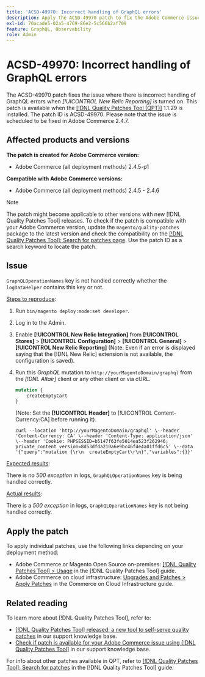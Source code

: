 ```yaml
---
title: 'ACSD-49970: Incorrect handling of GraphQL errors'
description: Apply the ACSD-49970 patch to fix the Adobe Commerce issue where there is incorrect handling of GraphQL errors when [!UICONTROL New Relic Reporting] is turned on.
exl-id: 70acade5-02a5-4769-86e2-5c566b2af709
feature: GraphQL, Observability
role: Admin
---
```

# ACSD-49970: Incorrect handling of GraphQL errors

The ACSD-49970 patch fixes the issue where there is incorrect handling of GraphQL errors when *[!UICONTROL New Relic Reporting]* is turned on. This patch is available when the [[!DNL Quality Patches Tool (QPT)]](https://experienceleague.adobe.com/en/docs/commerce-knowledge-base/kb/announcements/commerce-announcements/magento-quality-patches-released-new-tool-to-self-serve-quality-patches) 1.1.29 is installed. The patch ID is ACSD-49970. Please note that the issue is scheduled to be fixed in Adobe Commerce 2.4.7.

## Affected products and versions

**The patch is created for Adobe Commerce version:**

* Adobe Commerce (all deployment methods) 2.4.5-p1

**Compatible with Adobe Commerce versions:**

* Adobe Commerce (all deployment methods) 2.4.5 - 2.4.6

>[!NOTE]
>
>The patch might become applicable to other versions with new [!DNL Quality Patches Tool] releases. To check if the patch is compatible with your Adobe Commerce version, update the `magento/quality-patches` package to the latest version and check the compatibility on the [[!DNL Quality Patches Tool]: Search for patches page](https://experienceleague.adobe.com/tools/commerce-quality-patches/index.html). Use the patch ID as a search keyword to locate the patch.

## Issue

`GraphQLOperationNames` key is not handled correctly whether the `logDataHelper` contains this key or not.

<u>Steps to reproduce</u>:

1. Run `bin/magento deploy:mode:set developer`.
1. Log in to the Admin.
1. Enable **[!UICONTROL New Relic Integration]** from **[!UICONTROL Stores]** > **[!UICONTROL Configuration]** > **[!UICONTROL General]** > **[!UICONTROL New Relic Reporting]**
(Note: Even if an error is displayed saying that the [!DNL New Relic] extension is not available, the configuration is saved).
1. Run this *GraphQL* mutation to `http://yourMagentoDomain/graphql` from the *[!DNL Altair]* client or any other client or via cURL.

    ```GraphQL
    mutation {
        createEmptyCart
    }
    ```

    (Note: Set the **[!UICONTROL Header]** to [!UICONTROL Content-Currency:CA] before running it).

    ```cURL
    curl --location 'http://yourMagentoDomain/graphql' \--header 'Content-Currency: CA' \--header 'Content-Type: application/json' \--header 'Cookie: PHPSESSID=b5147f63fe5014ea523f262946; private_content_version=8d53dfda210a6e9bc46f4e4a01ffd6c5' \--data '{"query":"mutation {\r\n  createEmptyCart\r\n}","variables":{}}'
    ```

<u>Expected results</u>:

There is no *500 exception* in logs, `GraphQLOperationNames` key is being handled correctly.

<u>Actual results</u>:

There is a *500 exception* in logs, `GraphQLOperationNames` key is not being handled correctly.

## Apply the patch

To apply individual patches, use the following links depending on your deployment method:

* Adobe Commerce or Magento Open Source on-premises: [[!DNL Quality Patches Tool] > Usage](https://experienceleague.adobe.com/docs/commerce-operations/tools/quality-patches-tool/usage.html) in the [!DNL Quality Patches Tool] guide.
* Adobe Commerce on cloud infrastructure: [Upgrades and Patches > Apply Patches](https://experienceleague.adobe.com/docs/commerce-cloud-service/user-guide/develop/upgrade/apply-patches.html) in the Commerce on Cloud Infrastructure guide.

## Related reading

To learn more about [!DNL Quality Patches Tool], refer to:

* [[!DNL Quality Patches Tool] released: a new tool to self-serve quality patches](https://experienceleague.adobe.com/en/docs/commerce-knowledge-base/kb/announcements/commerce-announcements/magento-quality-patches-released-new-tool-to-self-serve-quality-patches) in our support knowledge base.
* [Check if patch is available for your Adobe Commerce issue using [!DNL Quality Patches Tool]](/help/support-tools/patches-available-in-qpt-tool/check-patch-for-magento-issue-with-magento-quality-patches.md) in our support knowledge base.

For info about other patches available in QPT, refer to [[!DNL Quality Patches Tool]: Search for patches](https://experienceleague.adobe.com/tools/commerce-quality-patches/index.html) in the [!DNL Quality Patches Tool] guide.
